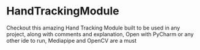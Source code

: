 # HandTrackingModule
Checkout this amazing Hand Tracking Module built to be used in any project, 
along with comments and explanation, 
Open with PyCharm or any other ide to run, 
Mediapipe and OpenCV are a must
